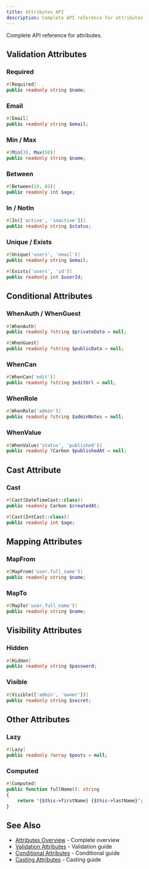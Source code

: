 ```yaml
---
title: Attributes API
description: Complete API reference for attributes
---
```


Complete API reference for attributes.

## Validation Attributes

### Required

```php
#[Required]
public readonly string $name;
```

### Email

```php
#[Email]
public readonly string $email;
```

### Min / Max

```php
#[Min(3), Max(50)]
public readonly string $name;
```

### Between

```php
#[Between(18, 65)]
public readonly int $age;
```

### In / NotIn

```php
#[In(['active', 'inactive'])]
public readonly string $status;
```

### Unique / Exists

```php
#[Unique('users', 'email')]
public readonly string $email;

#[Exists('users', 'id')]
public readonly int $userId;
```

## Conditional Attributes

### WhenAuth / WhenGuest

```php
#[WhenAuth]
public readonly ?string $privateData = null;

#[WhenGuest]
public readonly ?string $publicData = null;
```

### WhenCan

```php
#[WhenCan('edit')]
public readonly ?string $editUrl = null;
```

### WhenRole

```php
#[WhenRole('admin')]
public readonly ?string $adminNotes = null;
```

### WhenValue

```php
#[WhenValue('status', 'published')]
public readonly ?Carbon $publishedAt = null;
```

## Cast Attribute

### Cast

```php
#[Cast(DateTimeCast::class)]
public readonly Carbon $createdAt;

#[Cast(IntCast::class)]
public readonly int $age;
```

## Mapping Attributes

### MapFrom

```php
#[MapFrom('user.full_name')]
public readonly string $name;
```

### MapTo

```php
#[MapTo('user.full_name')]
public readonly string $name;
```

## Visibility Attributes

### Hidden

```php
#[Hidden]
public readonly string $password;
```

### Visible

```php
#[Visible(['admin', 'owner'])]
public readonly string $secret;
```

## Other Attributes

### Lazy

```php
#[Lazy]
public readonly ?array $posts = null;
```

### Computed

```php
#[Computed]
public function fullName(): string
{
    return "{$this->firstName} {$this->lastName}";
}
```

## See Also

- [Attributes Overview](/attributes/overview/) - Complete overview
- [Validation Attributes](/attributes/validation/) - Validation guide
- [Conditional Attributes](/attributes/conditional/) - Conditional guide
- [Casting Attributes](/attributes/casting/) - Casting guide

